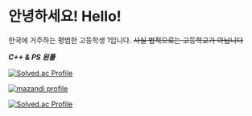안녕하세요! Hello!
=============

한국에 거주하는 평범한 고등학생 1입니다.
~~사실 법적으로는 고등학교가 아닙니다~~

***C++ & PS 원툴***

[![Solved.ac Profile](http://mazassumnida.wtf/api/v2/generate_badge?boj=sivcde0405)](https://solved.ac/sivcde0405/)<br>

[![mazandi profile](http://mazandi.herokuapp.com/api?handle=sivcde0405&theme=warm)](https://solved.ac/sivcde0405/)<br>

[![Solved.ac Profile](http://mazassumnida.wtf/api/v2/generate_badge?boj=gs22060)](https://solved.ac/gs22060/)<br>
